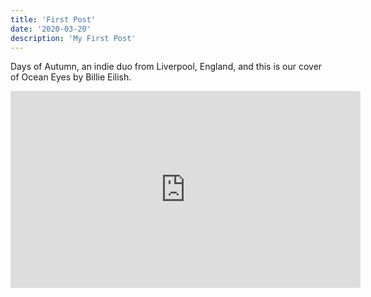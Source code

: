 ```yaml
---
title: 'First Post'
date: '2020-03-20'
description: 'My First Post'
---
```


Days of Autumn, an indie duo from Liverpool, England, and this is our cover of Ocean Eyes by Billie Eilish.

<iframe width="560" height="315" src="https://www.youtube.com/embed/OfO5M3FvvBQ" frameborder="0" allow="accelerometer; autoplay; encrypted-media; gyroscope; picture-in-picture" allowfullscreen></iframe>
